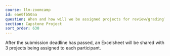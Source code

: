 ```yaml
---
course: llm-zoomcamp
id: eae0fb50aa
question: When and how will we be assigned projects for review/grading?
section: Capstone Project
sort_order: 630
---
```


After the submission deadline has passed, an Excelsheet will be shared with 3 projects being assigned to each participant.

